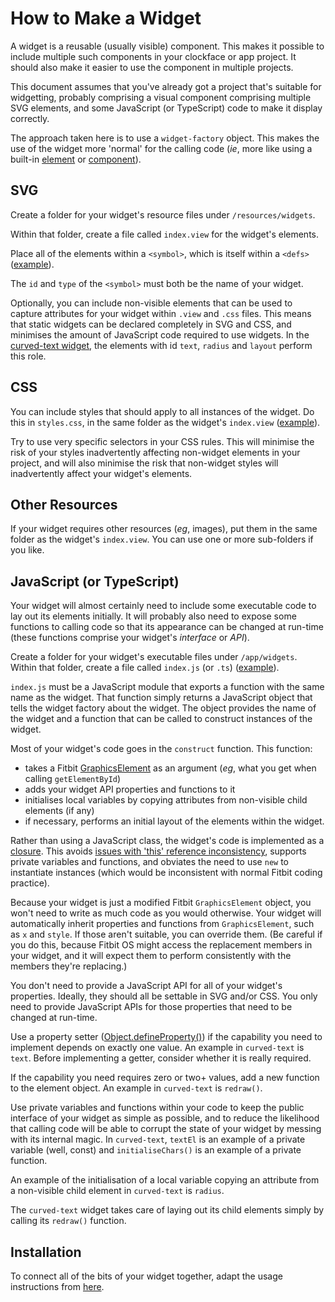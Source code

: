 How to Make a Widget
=
A widget is a reusable (usually visible) component. This makes it possible to include multiple such components in your clockface or app project. It should also make it easier to use the component in multiple projects.

This document assumes that you've already got a project that's suitable for widgetting, probably comprising a visual component comprising multiple SVG elements, and some JavaScript (or TypeScript) code to make it display correctly.

The approach taken here is to use a `widget-factory` object. This makes the use of the widget more 'normal' for the calling code (*ie*, more like using a built-in [element](https://dev.fitbit.com/build/guides/user-interface/svg/) or [component](https://dev.fitbit.com/build/guides/user-interface/svg-components/)).

SVG
-
Create a folder for your widget's resource files under `/resources/widgets`.

Within that folder, create a file called `index.view` for the widget's elements.

Place all of the elements within a `<symbol>`, which is itself within  a `<defs>` ([example](../resources/widgets/curved-text/index.view)).

The `id` and `type` of the `<symbol>` must both be the name of your widget.

Optionally, you can include non-visible elements that can be used to capture attributes for your widget within `.view` and `.css` files. This means that static widgets can be declared completely in SVG and CSS, and minimises the amount of JavaScript code required to use widgets. In the [curved-text widget](../resources/widgets/curved-text/index.view), the elements with id `text`, `radius` and `layout` perform this role.

CSS
-
You can include styles that should apply to all instances of the widget. Do this in `styles.css`, in the same folder as the widget's `index.view` ([example](../resources/widgets/curved-text/styles.css)).

Try to use very specific selectors in your CSS rules. This will minimise the risk of your styles inadvertently affecting non-widget elements in your project, and will also minimise the risk that non-widget styles will inadvertently affect your widget's elements.

Other Resources
-
If your widget requires other resources (*eg*, images), put them in the same folder as the widget's `index.view`. You can use one or more sub-folders if you like.

JavaScript (or TypeScript)
-
Your widget will almost certainly need to include some executable code to lay out its elements initially. It will probably also need to expose some functions to calling code so that its appearance can be changed at run-time (these functions comprise your widget's *interface* or *API*).

Create a folder for your widget's executable files under `/app/widgets`. Within that folder, create a file called `index.js` (or `.ts`) ([example](../app/widgets/curved-text/index.ts)).

`index.js` must be a JavaScript module that exports a function with the same name as the widget. That function simply returns a JavaScript object that tells the widget factory about the widget. The object provides the name of the widget and a function that can be called to construct instances of the widget.

Most of your widget's code goes in the `construct` function. This function:
* takes a Fitbit [GraphicsElement](https://dev.fitbit.com/build/reference/device-api/document/#interface-graphicselement) as an argument (*eg*, what you get when calling `getElementById`)
* adds your widget API properties and functions to it
* initialises local variables by copying attributes from non-visible child elements (if any)
* if necessary, performs an initial layout of the elements within the widget.

Rather than using a JavaScript class, the widget's code is implemented as a [closure](https://developer.mozilla.org/en-US/docs/Web/JavaScript/Closures). This avoids [issues with 'this' reference inconsistency](https://www.digitalocean.com/community/conceptual_articles/understanding-this-bind-call-and-apply-in-javascript), supports private variables and functions, and obviates the need to use `new` to instantiate instances (which would be inconsistent with normal Fitbit coding practice).

Because your widget is just a modified Fitbit `GraphicsElement` object, you won't need to write as much code as you would otherwise. Your widget will automatically inherit properties and functions from `GraphicsElement`, such as `x` and `style`. If those aren't suitable, you can override them. (Be careful if you do this, because Fitbit OS might access the replacement members in your widget, and it will expect them to perform consistently with the members they're replacing.)

You don't need to provide a JavaScript API for all of your widget's properties. Ideally, they should all be settable in SVG and/or CSS. You only need to provide JavaScript APIs for those properties that need to be changed at run-time.

Use a property setter ([Object.defineProperty()](https://developer.mozilla.org/en-US/docs/Web/JavaScript/Reference/Global_Objects/Object/defineProperty)) if the capability you need to implement depends on exactly one value. An example in `curved-text` is `text`. Before implementing a getter, consider whether it is really required.

If the capability you need requires zero or two+ values, add a new function to the element object. An example in `curved-text` is `redraw()`.

Use private variables and functions within your code to keep the public interface of your widget as simple as possible, and to reduce the likelihood that calling code will be able to corrupt the state of your widget by messing with its internal magic. In `curved-text`, `textEl` is an example of a private variable (well, const) and `initialiseChars()` is an example of a private function.

An example of the initialisation of a local variable copying an attribute from a non-visible child element in `curved-text` is `radius`.

The `curved-text` widget takes care of laying out its child elements simply by calling its `redraw()` function.

Installation
-
To connect all of the bits of your widget together, adapt the usage instructions from [here](usage.md).